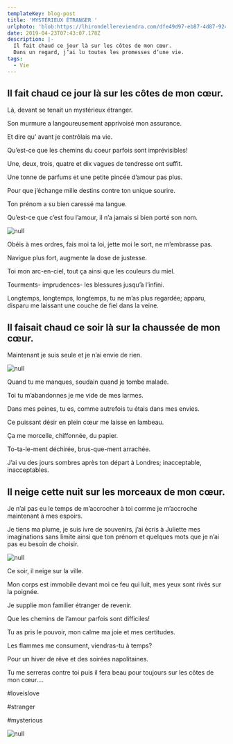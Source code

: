 ```yaml
---
templateKey: blog-post
title: 'MYSTÉRIEUX ÉTRANGER '
urlphoto: 'blob:https://lhirondellereviendra.com/dfe49d97-eb87-4d87-9243-51474d974a87'
date: 2019-04-23T07:43:07.178Z
description: |-
  Il fait chaud ce jour là sur les côtes de mon cœur.
  Dans un regard, j’ai lu toutes les promesses d’une vie.
tags:
  - Vie
---
```

## Il fait chaud ce jour là sur les côtes de mon cœur.

Là, devant se tenait un mystérieux étranger.

Son murmure a langoureusement apprivoisé mon assurance.

Et dire qu’ avant je contrôlais ma vie. 

Qu’est-ce que les chemins du coeur parfois sont imprévisibles! 

Une, deux, trois, quatre et dix vagues de tendresse ont suffit. 

Une tonne de parfums et une petite pincée d’amour pas plus.

Pour que j’échange mille destins contre ton unique sourire.

Ton prénom a su bien caressé ma langue.

Qu’est-ce que c’est fou l’amour, il n’a jamais si bien porté son nom. 

![null](/img/11c3c6aa-0be7-4d1c-bbb5-755bab7616d4.png)

Obéis à mes ordres, fais moi ta loi, jette moi le sort, ne m’embrasse pas.

Navigue plus fort, augmente la dose de justesse.

Toi mon arc-en-ciel, tout ça ainsi que les couleurs du miel.

Tourments- imprudences- les blessures jusqu’à l’infini.

Longtemps, longtemps, longtemps, tu ne m’as plus regardée; apparu, disparu me laissant une couche de fiel dans la veine.

## Il faisait chaud ce soir là sur la chaussée de mon cœur.

Maintenant je suis seule et je n’ai envie de rien. 

![null](/img/50554466_236645003929504_8709807348274692096_n.jpg)

Quand tu me manques, soudain quand je tombe malade.

Toi tu m’abandonnes je me vide de mes larmes.

Dans mes peines, tu es, comme autrefois tu étais dans mes envies.

Ce puissant désir en plein cœur me laisse en lambeau.

Ça me morcelle, chiffonnée, du papier.

To-ta-le-ment déchirée, brus-que-ment arrachée.

J’ai vu des jours sombres après ton départ à Londres; inacceptable, inacceptables.

## Il neige cette nuit sur les morceaux de mon cœur.

Je n’ai pas eu le temps de m’accrocher à toi comme je m’accroche maintenant à mes espoirs.

Je tiens ma plume, je suis ivre de souvenirs, j’ai écris à Juliette mes imaginations sans limite ainsi que ton prénom et quelques mots que je n’ai pas eu besoin de choisir.

![null](/img/3714be74-bcd7-4a53-bf4b-009d8d40b64e.png)

Ce soir, il neige sur la ville.

Mon corps est immobile devant moi ce feu qui luit, mes yeux sont rivés sur la poignée.

Je supplie mon familier étranger de revenir.

Que les chemins de l’amour parfois sont difficiles!

Tu as pris le pouvoir, mon calme ma joie et mes certitudes.

Les flammes me consument, viendras-tu à temps?

 Pour un hiver de rêve et des soirées napolitaines.

 Tu me serreras contre toi puis il fera beau pour toujours sur les côtes de mon cœur....

\#loveislove

\#stranger

\#mysterious

![null](/img/bd890450-fa73-47f1-9851-7f3ad0ffb1e9.png)
